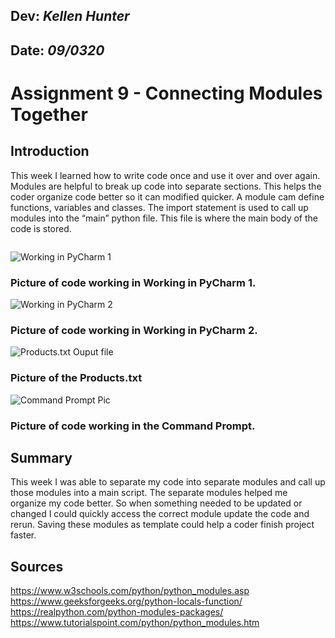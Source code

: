 ## **Dev:** *Kellen Hunter*  
## **Date:** *09/0320*  

# Assignment 9 - Connecting Modules Together

## Introduction  

This week I learned how to write code once and use it over and over again. Modules are helpful to break up code into separate sections. This helps the coder organize code better so it can modified quicker. A module cam define functions, variables and classes. The import statement is used to call up modules into the “main” python file. This file is where the main body of the code is stored.  

```

```

![Working in PyCharm 1](https://kbhunter5.github.io/ITFND100-Mod08/WorkingInPyCharm1.png "Working in PyCharm 1")
### Picture of code working in Working in PyCharm 1.

![Working in PyCharm 2](https://kbhunter5.github.io/ITFND100-Mod08/WorkingInPyCharm2.png "Working in PyCharm 2")
### Picture of code working in Working in PyCharm 2.

![Products.txt Ouput file](https://kbhunter5.github.io/ITFND100-Mod08/Outputfile.png "Outputfile")
### Picture of the Products.txt

![Command Prompt Pic](https://kbhunter5.github.io/ITFND100-Mod08/CommandPrompt.png "Command Prompt Pic")
### Picture of code working in the Command Prompt.

## Summary

This week I was able to separate my code into separate modules and call up those modules into a main script. The separate modules helped me organize my code better. So when something needed to be updated or changed I could quickly access the correct module update the code and rerun. Saving these modules as template could help a coder finish project faster.  

## Sources
https://www.w3schools.com/python/python_modules.asp
https://www.geeksforgeeks.org/python-locals-function/
https://realpython.com/python-modules-packages/
https://www.tutorialspoint.com/python/python_modules.htm

